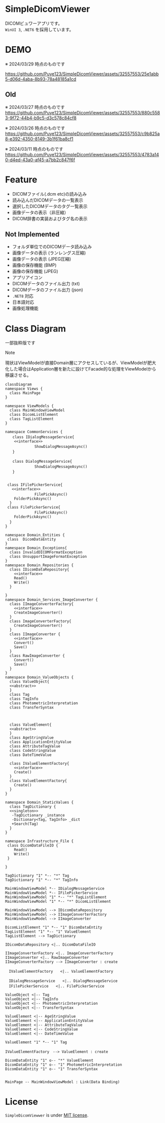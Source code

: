 # SimpleDicomViewer
DICOMビュワーアプリです。  
``WinUI 3``, ``.NET6`` を採用しています。

# DEMO
※ 2024/03/29 時点のものです

https://github.com/Puye123/SimpleDicomViewer/assets/32557553/25e1abb5-d06d-4aba-8b93-78a48185a1cd

## Old
※ 2024/03/27 時点のものです  
https://github.com/Puye123/SimpleDicomViewer/assets/32557553/880c5583-9f72-44b4-b9c5-d3c578c84cf8

※ 2024/03/26 時点のものです  
https://github.com/Puye123/SimpleDicomViewer/assets/32557553/c9b825a8-e392-4350-8149-3b1f61ba8cf1

※ 2024/03/11 時点のものです  
https://github.com/Puye123/SimpleDicomViewer/assets/32557553/4783a140-d4ed-43a0-af45-a7bb2c847f6f

# Feature
* DICOMファイル(.dcm etc)の読み込み
* 読み込んだDICOMデータの一覧表示
* 選択したDICOMデータのタグ一覧表示
* 画像データの表示（非圧縮）
* DICOM辞書の実装およびタグ名の表示

## Not Implemented
* フォルダ単位でのDICOMデータ読み込み
* 画像データの表示 (ランレングス圧縮)
* 画像データの表示 (JPEG圧縮)
* 画像の保存機能 (BMP)
* 画像の保存機能 (JPEG)
* アプリアイコン
* DICOMデータのファイル出力 (txt)
* DICOMデータのファイル出力 (json)
* ``.NET8`` 対応
* 日本語対応
* 画像処理機能

# Class Diagram

一部抜粋版です

> [!NOTE]
> 現状はViewModelが直接Domain層にアクセスしているが、ViewModelが肥大化した場合はApplication層を新たに設けてFacade的な処理をViewModelから移譲させる。

```mermaid
classDiagram
namespace Views {
  class MainPage
}

namespace ViewModels {
  class MainWindowViewModel
  class DicomListElement
  class TagListElement
}

namespace CommonServices {
　　class IDialogMessageService{
    <<interface>>
　　　　　　　　ShowDialogMessageAsync()
　　}

　　class DialogMessageService{
　　　　　　　　ShowDialogMessageAsync()
　　}


 class IFilePickerService{
   <<interface>>
　　　　　　　　FilePickAsync()
    FolderPickAsync()
  }
 class FilePickerService{
　　　　　　　　FilePickAsync()
    FolderPickAsync()
  }　　
}

namespace Domain_Entities {
 class  DicomDataEntity
}
namespace Domain_Exceptions{
  class InvalidDICOMFormatException
  class UnsupportImageFormatException
}
namespace Domain_Repositories {
  class IDicomDataRepository{
    <<interface>>
    Read()
    Write()
  }

}
namespace Domain_Services_ImageConverter {
  class IImageConverterFactory{
    <<interface>>
    CreateImageConverter()
  }
  class ImageConverterFactory{
    CreateImageConverter()
  }
  class IImageConverter {
    <<interface>>
    Convert()
    Save()
  }
  class RawImageConverter {
    Convert()
    Save()
  }
}
namespace Domain_ValueObjects {
  class ValueObject{
  <<abstract>>
  }
  class Tag
  class TagInfo
  class PhotometricInterpretation
  class TransferSyntax



  class ValueElement{
  <<abstract>>
  }
  class AgeStringValue
  class ApplicationEntityValue
  class AttributeTagValue
  class CodeStringValue
  class DateTimeValue

  class IValueElementFactory{
    <<interface>>
    Create()
  }
  class ValueElementFactory{
    Create()
  }
}

namespace Domain_StaticValues {
  class TagDictionary {
  <<singleton>>
   -TagDictionary _instance
   -Dictionary<Tag, TagInfo> _dict
   +Search(Tag)
  }
}

namespace Infrastructure_File {
 class DicomDataFileIO {
    Read()
    Write()
 }

}

TagDictionary "1" *-- "*" Tag
TagDictionary "1" *-- "*" TagInfo

MainWindowViewModel *-- IDialogMessageService
MainWindowViewModel *-- IFilePickerService
MainWindowViewModel "1" *-- "*" TagListElement
MainWindowViewModel "1" *-- "*" DicomListElement

MainWindowViewModel --> IDicomDataRepository
MainWindowViewModel --> IImageConverterFactory
MainWindowViewModel --> IImageConverter

DicomListElement "1" *-- "1" DicomDataEntity
TagListElement "1" *-- "1" ValueElement
TagListElement --> TagDictionary

IDicomDataRepository <|.. DicomDataFileIO

IImageConverterFactory <|.. ImageConverterFactory
IImageConverter <|.. RawImageConverter
IImageConverterFactory --> IImageConverter : create

　IValueElementFactory　　<|.. ValueElementFactory

　IDialogMessageService　　<|.. DialogMessageService
　IFilePickerService　　<|.. FilePickerService

ValueObject <|-- Tag
ValueObject <|-- TagInfo
ValueObject <|-- PhotometricInterpretation
ValueObject <|-- TransferSyntax

ValueElement <|-- AgeStringValue
ValueElement <|-- ApplicationEntityValue
ValueElement <|-- AttributeTagValue
ValueElement <|-- CodeStringValue
ValueElement <|-- DateTimeValue

ValueElement "1" *-- "1" Tag

IValueElementFactory　--> ValueElement : create

DicomDataEntity "1" o-- "*" ValueElement
DicomDataEntity "1" o-- "1" PhotometricInterpretation
DicomDataEntity "1" o-- "1" TransferSyntax


MainPage -- MainWindowViewModel : Link(Data Binding)

```

# License
``SimpleDicomViewwer`` is under [MIT license](https://en.wikipedia.org/wiki/MIT_License).
